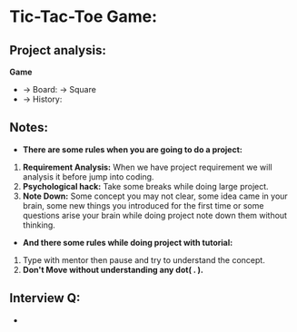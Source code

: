 # Tic-Tac-Toe Game:

## Project analysis:
**Game**
- -> Board:
        -> Square
- -> History: 

## Notes:
- **There are some rules when you are going to do a project:**
1. **Requirement Analysis:** When we have project requirement we will analysis it before jump into coding.
2. **Psychological hack:** Take some breaks while doing large project.
3. **Note Down:** Some concept you may not clear, some idea came in your brain, some new things you introduced for the first time or some questions arise your brain while doing project note down them without thinking.
- **And there some rules while doing project with tutorial:**
1. Type with mentor then pause and try to understand the concept.
2. **Don't Move without understanding any dot( . ).**

## Interview Q:
- 